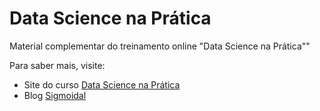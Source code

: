 # Data Science na Prática

Material complementar do treinamento online "Data Science na Prática""

Para saber mais, visite:

* Site do curso [Data Science na Prática](https://curso.sigmoidal.ai?utm_source=github)
* Blog [Sigmoidal](https://curso.sigmoidal.ai)

